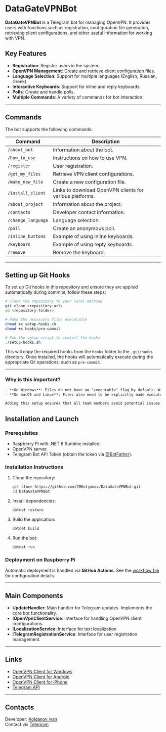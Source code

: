 # DataGateVPNBot

**DataGateVPNBot** is a Telegram bot for managing OpenVPN. It provides users with functions such as registration, configuration file generation, retrieving client configurations, and other useful information for working with VPN.

## Key Features

- **Registration**: Register users in the system.
- **OpenVPN Management**: Create and retrieve client configuration files.
- **Language Selection**: Support for multiple languages (English, Russian, Greek).
- **Interactive Keyboards**: Support for inline and reply keyboards.
- **Polls**: Create and handle polls.
- **Multiple Commands**: A variety of commands for bot interaction.

---

## Commands

The bot supports the following commands:

| Command                   | Description                                                             |
|---------------------------|-------------------------------------------------------------------------|
| `/about_bot`              | Information about the bot.                                              |
| `/how_to_use`             | Instructions on how to use VPN.                                         |
| `/register`               | User registration.                                                      |
| `/get_my_files`           | Retrieve VPN client configurations.                                     |
| `/make_new_file`          | Create a new configuration file.                                        |
| `/install_client`         | Links to download OpenVPN clients for various platforms.                |
| `/about_project`          | Information about the project.                                          |
| `/contacts`               | Developer contact information.                                          |
| `/change_language`        | Language selection.                                                     |
| `/poll`                   | Create an anonymous poll.                                               |
| `/inline_buttons`         | Example of using inline keyboards.                                      |
| `/keyboard`               | Example of using reply keyboards.                                       |
| `/remove`                 | Remove the keyboard.                                                    |

---

## Setting up Git Hooks

To set up Git hooks in this repository and ensure they are applied automatically during commits, follow these steps:

```bash
# Clone the repository to your local machine
git clone <repository-url>
cd <repository-folder>

# Make the necessary files executable
chmod +x setup-hooks.sh
chmod +x hooks/pre-commit

# Run the setup script to install the hooks
./setup-hooks.sh
```

This will copy the required hooks from the `hooks` folder to the `.git/hooks` directory. Once installed, the hooks will automatically execute during the appropriate Git operations, such as `pre-commit`.

---

### Why is this important?

```markdown
- **On Windows**: Files do not have an "executable" flag by default. Without it, scripts cannot run, especially if you are using WSL, Git Bash, or other Linux-like shells on Windows.
- **On macOS and Linux**: Files also need to be explicitly made executable for them to work as intended.

Adding this setup ensures that all team members avoid potential issues and can easily activate hooks on their local environments.
```

## Installation and Launch

### Prerequisites
- Raspberry Pi with .NET 6 Runtime installed.
- OpenVPN server.
- Telegram Bot API Token (obtain the token via [@BotFather](https://t.me/BotFather)).

### Installation Instructions
1. Clone the repository:
   ```bash
   git clone https://github.com/IMKolganov/DataGateVPNBot.git
   cd DataGateVPNBot
   ```

2. Install dependencies:
   ```bash
   dotnet restore
   ```

3. Build the application:
   ```bash
   dotnet build
   ```

4. Run the bot:
   ```bash
   dotnet run
   ```

### Deployment on Raspberry Pi
Automatic deployment is handled via **GitHub Actions**. See the [workflow file](.github/workflows/deploy.yml) for configuration details.

---

## Main Components

- **UpdateHandler**: Main handler for Telegram updates. Implements the core bot functionality.
- **IOpenVpnClientService**: Interface for handling OpenVPN client configurations.
- **ILocalizationService**: Interface for text localization.
- **ITelegramRegistrationService**: Interface for user registration management.

---

## Links

- [OpenVPN Client for Windows](https://openvpn.net/client-connect-vpn-for-windows/)
- [OpenVPN Client for Android](https://play.google.com/store/apps/details?id=net.openvpn.openvpn)
- [OpenVPN Client for iPhone](https://apps.apple.com/app/openvpn-connect/id590379981)
- [Telegram API](https://core.telegram.org/bots/api)

---

## Contacts

Developer: [Kolganov Ivan](https://github.com/IMKolganov)  
Contact via [Telegram](https://t.me/KolganovIvan)
